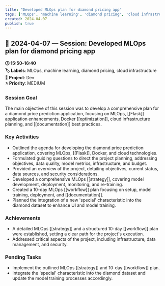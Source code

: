 ```yaml
---
title: "Developed MLOps plan for diamond pricing app"
tags: ['MLOps', 'machine learning', 'diamond pricing', 'cloud infrastructure']
created: 2024-04-07
publish: true
---
```


## 📅 2024-04-07 — Session: Developed MLOps plan for diamond pricing app

**🕒 15:50–16:40**  
**🏷️ Labels**: MLOps, machine learning, diamond pricing, cloud infrastructure  
**📂 Project**: Dev  
**⭐ Priority**: MEDIUM  


### Session Goal
The main objective of this session was to develop a comprehensive plan for a diamond price prediction application, focusing on MLOps, [[Flask]] application enhancements, Docker [[optimization]], cloud infrastructure planning, and [[documentation]] best practices.

### Key Activities
- Outlined the agenda for developing the diamond price prediction application, covering MLOps, [[Flask]], Docker, and cloud technologies.
- Formulated guiding questions to direct the project planning, addressing objectives, data quality, model metrics, infrastructure, and budget.
- Provided an overview of the project, detailing objectives, current status, data sources, and security considerations.
- Developed a comprehensive MLOps [[strategy]], covering model development, deployment, monitoring, and re-training.
- Created a 10-day MLOps [[workflow]] plan focusing on setup, model training, deployment, and [[documentation]].
- Planned the integration of a new 'special' characteristic into the diamond dataset to enhance UI and model training.

### Achievements
- A detailed MLOps [[strategy]] and a structured 10-day [[workflow]] plan were established, setting a clear path for the project's execution.
- Addressed critical aspects of the project, including infrastructure, data management, and security.

### Pending Tasks
- Implement the outlined MLOps [[strategy]] and 10-day [[workflow]] plan.
- Integrate the 'special' characteristic into the diamond dataset and update the model training processes accordingly.
